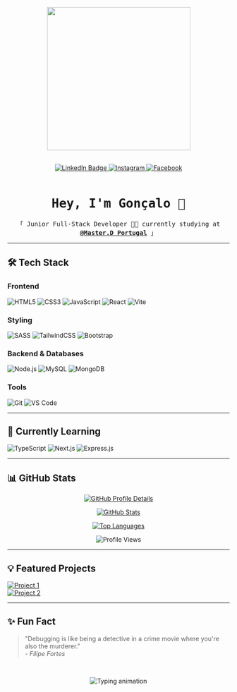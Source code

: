 <p align="center">
  <img src="https://cdn.dribbble.com/users/1162077/screenshots/3848914/programmer.gif" width="325px" align="center"/>
</p>

<br>

<div align="center">
  <a href="https://www.linkedin.com/in/goncalopereiraa/" target="_blank">
    <img src="https://img.shields.io/badge/LinkedIn-blue?style=for-the-badge&logo=linkedin&logoColor=white" alt="LinkedIn Badge"/>
  </a>
  <a href="https://instagram.com/_goncalopereiraa" target="_blank">
    <img src="https://img.shields.io/badge/Instagram-fe4164?style=for-the-badge&logo=instagram&logoColor=white" alt="Instagram" />
  </a> 
  <a href="https://facebook.com/goncalopereiraa" target="_blank">
    <img src="https://img.shields.io/badge/Facebook-20BEFF?&style=for-the-badge&logo=facebook&logoColor=white" alt="Facebook" />
  </a>
</div>

<br>
  
<h1 align="center">
  <samp>Hey, I'm Gonçalo 👋</samp>
</h1>

<p align="center">
  <samp>
    「 Junior Full-Stack Developer 👨‍💻 currently studying at <a href="https://www.masterd.pt/" target="_blank"><b>@Master.D Portugal</b></a> 」
  </samp>
</p>

---

## 🛠️ Tech Stack

### Frontend
![HTML5](https://img.shields.io/badge/HTML5-E34F26?style=for-the-badge&logo=html5&logoColor=white)
![CSS3](https://img.shields.io/badge/CSS3-1572B6?style=for-the-badge&logo=css3&logoColor=white)
![JavaScript](https://img.shields.io/badge/javascript-%23323330.svg?style=for-the-badge&logo=javascript&logoColor=%23F7DF1E)
![React](https://img.shields.io/badge/react-%2320232a.svg?style=for-the-badge&logo=react&logoColor=%2361DAFB)
![Vite](https://img.shields.io/badge/vite-%23646CFF.svg?style=for-the-badge&logo=vite&logoColor=white)

### Styling
![SASS](https://img.shields.io/badge/Sass-CC6699?style=for-the-badge&logo=sass&logoColor=white)
![TailwindCSS](https://img.shields.io/badge/tailwindcss-%2338B2AC.svg?style=for-the-badge&logo=tailwind-css&logoColor=white)
![Bootstrap](https://img.shields.io/badge/Bootstrap-563D7C?style=for-the-badge&logo=bootstrap&logoColor=white)

### Backend & Databases
![Node.js](https://img.shields.io/badge/node.js-6DA55F?style=for-the-badge&logo=node.js&logoColor=white)
![MySQL](https://img.shields.io/badge/mysql-%2300f.svg?style=for-the-badge&logo=mysql&logoColor=white)
![MongoDB](https://img.shields.io/badge/MongoDB-%234ea94b.svg?style=for-the-badge&logo=mongodb&logoColor=white)

### Tools
![Git](https://img.shields.io/badge/Git-F05032?style=for-the-badge&logo=git&logoColor=white)
![VS Code](https://img.shields.io/badge/Visual_Studio_Code-0078d7?style=for-the-badge&logo=visual%20studio%20code&logoColor=white)

---

## 🌱 Currently Learning
![TypeScript](https://img.shields.io/badge/TypeScript-3178C6?style=for-the-badge&logo=typescript&logoColor=white)
![Next.js](https://img.shields.io/badge/Next.js-000000?style=for-the-badge&logo=nextdotjs&logoColor=white)
![Express.js](https://img.shields.io/badge/Express.js-000000?style=for-the-badge&logo=express&logoColor=white)

---

## 📊 GitHub Stats

<p align="center">
  <a href="https://github.com/GoncaloPerei">
    <img src="https://github-profile-summary-cards.vercel.app/api/cards/profile-details?username=GoncaloPerei&theme=dracula" alt="GitHub Profile Details"/>
  </a>
</p>

<p align="center">
  <a href="https://github.com/GoncaloPerei">
    <img src="https://github-readme-stats.vercel.app/api?username=GoncaloPerei&show_icons=true&theme=dracula&hide_border=true" alt="GitHub Stats"/>
  </a>
</p>

<p align="center">
  <a href="https://github.com/GoncaloPerei">
    <img src="https://github-readme-stats.vercel.app/api/top-langs/?username=GoncaloPerei&layout=compact&theme=dracula&hide_border=true" alt="Top Languages"/>
  </a>
</p>

<p align="center">
  <img src="https://komarev.com/ghpvc/?username=GoncaloPerei&color=blueviolet&style=flat" alt="Profile Views"/>
</p>

---

## 💡 Featured Projects

[![Project 1](https://img.shields.io/badge/🛒_E--Commerce_App-FF6B6B?style=for-the-badge)](https://github.com/GoncaloPerei/E-commerce-CLIENT)  
[![Project 2](https://img.shields.io/badge/📈_Shooper_App-4ECDC4?style=for-the-badge)](https://github.com/GoncaloPerei/Shooper)  

---

## ✨ Fun Fact
> "Debugging is like being a detective in a crime movie where you're also the murderer."  
> *- Filipe Fortes*

<br>

<p align="center">
  <img src="https://readme-typing-svg.herokuapp.com?font=Fira+Code&duration=3000&pause=1000&color=FFFFFF&center=true&width=435&lines=Thanks+for+visiting!;Let's+connect+👋" alt="Typing animation" />
</p>
